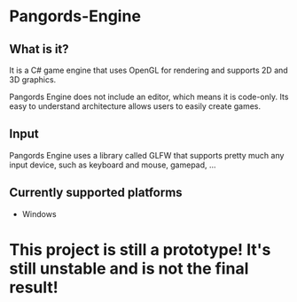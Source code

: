 # Pangords-Engine
## What is it?
It is a C# game engine that uses OpenGL for rendering and supports 2D and 3D graphics.

Pangords Engine does not include an editor, which means it is code-only. Its easy to understand architecture allows users to easily create games.

## Input
Pangords Engine uses a library called GLFW that supports pretty much any input device, such as keyboard and mouse, gamepad, ...

## Currently supported platforms
- Windows

# This project is still a prototype! It's still unstable and is not the final result!
